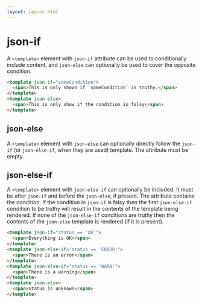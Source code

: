 ```yaml
---
layout: layout.html
---
```

# json-if

A `<template>` element with `json-if` attribute can be used to conditionally include content, and `json-else` can optionally be used to cover the opposite condition.

```html
<template json-if="someCondition">
  <span>This is only shown if `someCondition` is truthy.</span>
</template>
<template json-else>
  <span>This is only show if the condition is falsy</span>
</template>
```

## json-else

A `<template>` element with `json-else` can optionally directly follow the `json-if` (or `json-else-if`, when they are used) template. The attribute must be empty.

## json-else-if

A `<template>` element with `json-else-if` can optionally be included. It must be after `json-if` and before the `json-else`, if present. The attribute contains the condition. If the condition in `json-if` is falsy then the first `json-else-if` condition to be truthy will result in the contents of the template being rendered. If none of the `json-else-if` conditions are truthy then the contents of the `json-else` template is rendered (if it is present).

```html
<template json-if="status == 'OK'">
  <span>Everything is OK</span>
</template>
<template json-else-if="status == 'ERROR'">
  <span>There is an error</span>
</template>
<template json-else-if="status == 'WARN'">
  <span>There is a warning</span>
</template>
<template json-else>
  <span>Status is unknown</span>
</template>
```
